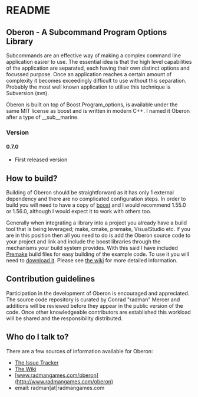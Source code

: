 # README #

## Oberon - A Subcommand Program Options Library ##

Subcommands are an effective way of making a complex command line application easier to use. The essential idea is that the high level capabilities of the application are separated, each having their own distinct options and focussed purpose. Once an application reaches a certain amount of complexity it becomes exceedingly difficult to use without this separation.  Probably the most well known application to utilise this technique is Subversion (svn).

Oberon is built on top of Boost.Program_options, is available under the same MIT license as boost and is written in modern C++. I named it Oberon after a type of __sub__marine.

### Version ###

#### 0.7.0 ####

* First released version


## How to build? ##

Building of Oberon should be straightforward as it has only 1 external dependency and there are no complicated configuration steps. In order to build you will need to have a copy of [boost](http://www.boost.org) and I would recommend 1.55.0 or 1.56.0, although I would expect it to work with others too. 

Generally when integrating a library into a project you already have a build tool that is being leveraged; make, cmake, premake, VisualStudio etc. If you are in this position then all you need to do is add the Oberon source code to your project and link and include the boost libraries through the mechanisms your build system provides. With this said I have included [Premake](http://industriousone.com/what-premake) build files for easy building of the example code. To use it you will need to [download it](http://sourceforge.net/projects/premake/). Please see [the wiki](https://bitbucket.org/radman/oberon/wiki/Home) for more detailed information.

## Contribution guidelines ##

Participation in the development of Oberon is encouraged and appreciated. The source code repository is curated by Conrad "radman" Mercer and additions will be reviewed before they appear in the public version of the code. Once other knowledgeable contributors are established this workload will be shared and the responsibility distributed.

## Who do I talk to? ##

There are a few sources of information available for Oberon:

+ [The Issue Tracker](https://bitbucket.org/radman/oberon/issues?status=new&status=open)
+ [The Wiki](https://bitbucket.org/radman/oberon/wiki/Home)
+ [www.radmangames.com/oberon](http://www.radmangames.com/oberon)
+ email: radman\[at\]radmangames.com
